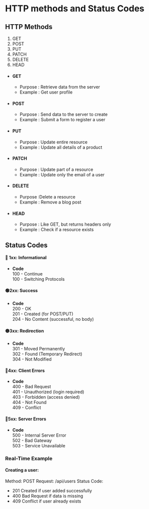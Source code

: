 # HTTP methods and Status Codes

## HTTP Methods

1. GET <br/>
2. POST<br/>
3. PUT<BR/>
4. PATCH<BR/>
5. DELETE<BR/>
6. HEAD

- #### GET

  - Purpose : Retrieve data from the server
  - Example : Get user profile

- #### POST

  - Purpose : Send data to the server to create
  - Example : Submit a form to register a user

- #### PUT

  - Purpose : Update entire resource
  - Example : Update all details of a product

- #### PATCH

  - Purpose : Update part of a resource
  - Example : Update only the email of a user

- #### DELETE

  - Purpose :Delete a resource
  - Example : Remove a blog post

- #### HEAD
  - Purpose : Like GET, but returns headers only
  - Example : Check if a resource exists

## Status Codes

#### 🔵 1xx: Informational

- <b>Code</b> <br/>
  100 - Continue <br/>
  100 - Switching Protocols

#### 🟢2xx: Success

- <b>Code</b> <br/>
  200 - OK <br/>
  201 - Created (for POST/PUT) <br/>
  204 - No Content (successful, no body)

#### 🟡3xx: Redirection

- <b>Code</b> <br/>
  301 - Moved Permanently <br/>
  302 - Found (Temporary Redirect) <br/>
  304 - Not Modified

#### 🔴4xx: Client Errors

- <b>Code</b> <br/>
  400 - Bad Request <br/>
  401 - Unauthorized (login required) <br/>
  403 - Forbidden (access denied) <br/>
  404 - Not Found <br/>
  409 - Conflict

#### 🔴5xx: Server Errors

- <b>Code</b> <br/>
  500 - Internal Server Error <br/>
  502 - Bad Gateway <br/>
  503 - Service Unavailable

### <b>Real-Time Example</b>

#### Creating a user:

Method: POST
Request: /api/users
Status Code:

- 201 Created if user added successfully <br/>
- 400 Bad Request if data is missing <br/>
- 409 Conflict if user already exists
